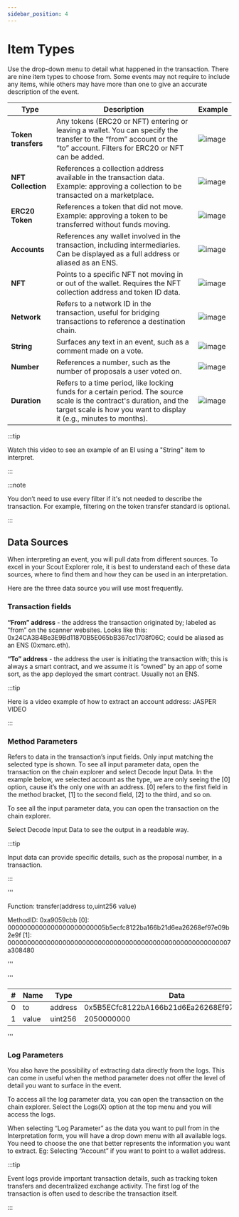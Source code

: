 ```yaml
---
sidebar_position: 4
---
```


# Item Types

Use the drop-down menu to detail what happened in the transaction. There are nine item types to choose from. Some events may not require to include any items, while others may have more than one to give an accurate description of the event. 

| **Type**            | **Description**                                                                                                                                                                  | **Example**                            |
|---------------------|----------------------------------------------------------------------------------------------------------------------------------------------------------------------------------|----------------------------------------|
| **Token transfers** | Any tokens (ERC20 or NFT) entering or leaving a wallet. You can specify the transfer to the “from” account or the “to” account. Filters for ERC20 or NFT can be added.           | ![image](/img/assets/Swap.png)         |
| **NFT Collection**  | References a collection address available in the transaction data. Example: approving a collection to be transacted on a marketplace.                                            | ![image](/img/assets/ApproveNFT.png)   |
| **ERC20 Token**     | References a token that did not move. Example: approving a token to be transferred without funds moving.                                                                         | ![image](/img/assets/ApproveToken.png) |
| **Accounts**        | References any wallet involved in the transaction, including intermediaries. Can be displayed as a full address or aliased as an ENS.                                             | ![image](/img/assets/SendToken.png)    |
| **NFT**             | Points to a specific NFT not moving in or out of the wallet. Requires the NFT collection address and token ID data.                                                              | ![image](/img/assets/SingleNFT.png)    |
| **Network**         | Refers to a network ID in the transaction, useful for bridging transactions to reference a destination chain.                                                                     | ![image](/img/assets/Network.png)      |
| **String**          | Surfaces any text in an event, such as a comment made on a vote.                                                                                                                 | ![image](/img/assets/String.png)       |
| **Number**          | References a number, such as the number of proposals a user voted on.                                                                                                            | ![image](/img/assets/Number.png)       |
| **Duration**        | Refers to a time period, like locking funds for a certain period. The source scale is the contract's duration, and the target scale is how you want to display it (e.g., minutes to months). | ![image](/img/assets/Duration.png)     |

:::tip 

Watch this video to see an example of an EI using a "String" item to interpret. 

:::

:::note 

You don’t need to use every filter if it's not needed to describe the transaction. For example, filtering on the token transfer standard is optional.

:::

## Data Sources

When interpreting an event, you will pull data from different sources. To excel in your Scout Explorer role, it is best to understand each of these data sources, where to find them and how they can be used in an interpretation. 

Here are the three data source you will use most frequently. 

### Transaction fields
**“From” address** - the address the transaction originated by; labeled as “from” on the scanner websites. Looks like this: 0x24CA3B4Be3E9Bd11870B5E065bB367cc1708f06C; could be aliased as an ENS (0xmarc.eth). 

**“To” address** - the address the user is initiating the transaction with; this is always a smart contract, and we assume it is “owned” by an app of some sort, as the app deployed the smart contract. Usually not an ENS.

:::tip 

Here is a video example of how to extract an account address: JASPER VIDEO

:::

### Method Parameters

Refers to data in the transaction’s input fields. Only input matching the selected type is shown. To see all input parameter data, open the transaction on the chain explorer and select Decode Input Data.
In the example below, we selected account as the type, we are only seeing the [0] option, cause it’s the only one with an address. [0] refers to the first field in the method bracket, [1] to the second field, [2] to the third, and so on.

To see all the input parameter data, you can open the transaction on the chain explorer. 

Select Decode Input Data to see the output in a readable way.

:::tip 

Input data can provide specific details, such as the proposal number, in a transaction.

:::

'''

Function: transfer(address to,uint256 value)

MethodID: 0xa9059cbb
[0]:  0000000000000000000000005b5ecfc8122ba166b21d6ea26268ef97e09b2e9f
[1]:  000000000000000000000000000000000000000000000000000000007a308480

'''

'''

| #   | Name  | Type    | Data                                      |
|-----|-------|---------|-------------------------------------------|
| 0   | to    | address | 0x5B5ECfc8122bA166b21d6Ea26268Ef97e09B2E9F |
| 1   | value | uint256 | 2050000000                                 |

'''

### Log Parameters

You also have the possibility of extracting data directly from the logs. This can come in useful when the method parameter does not offer the level of detail you want to surface in the event. 

To access all the log parameter data, you can open the transaction on the chain explorer. Select the Logs(X) option at the top menu and you will access the logs. 

When selecting “Log Parameter” as the data you want to pull from in the Interpretation form, you will have a drop down menu with all available logs. You need to choose the one that better represents the information you want to extract. Eg: Selecting “Account” if you want to point to a wallet address. 

:::tip 

Event logs provide important transaction details, such as tracking token transfers and decentralized exchange activity. The first log of the transaction is often used to describe the transaction itself.

:::
